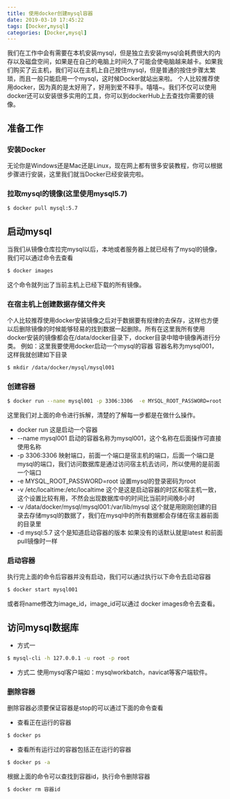 ```yaml
---
title: 使用docker创建mysql容器
date: 2019-03-10 17:45:22
tags: [Docker,mysql]
categories: [Docker,mysql]
---
```


我们在工作中会有需要在本机安装mysql，但是独立去安装mysql会耗费很大的内存以及磁盘空间，如果是在自己的电脑上时间久了可能会使电脑越来越卡。如果我们购买了云主机，我们可以在主机上自己按住mysql，但是普通的按住步骤太繁琐，而且一般只能启用一个mysql，这时候Docker就站出来啦。
个人比较推荐使用docker，因为真的是太好用了，好用到爱不释手。嘻嘻~。我们不仅可以使用docker还可以安装很多实用的工具，你可以到dockerHub上去查找你需要的镜像。
## 准备工作
### 安装Docker
无论你是Windows还是Mac还是Linux，现在网上都有很多安装教程，你可以根据步骤进行安装，这里我们就当Docker已经安装完啦。
### 拉取mysql的镜像(这里使用mysql5.7)
```bash
$ docker pull mysql:5.7
```

## 启动mysql
当我们从镜像仓库拉完mysql以后，本地或者服务器上就已经有了mysql的镜像，我们可以通过命令去查看
```bash
$ docker images 
```
这个命令就列出了当前主机上已经下载的所有镜像。
### 在宿主机上创建数据存储文件夹
个人比较推荐使用docker安装镜像之后对于数据要有规律的去保存，这样也方便以后删除镜像的时候能够轻易的找到数据一起删除。所有在这里我所有使用docker安装的镜像都会在/data/docker目录下，docker目录中暗中镜像再进行分类。
例如：这里我要使用docker启动一个mysql的容器 容器名称为mysql001，这样我就创建如下目录
```bash
$ mkdir /data/docker/mysql/mysql001
```
### 创建容器
```bash
$ docker run --name mysql001 -p 3306:3306  -e MYSQL_ROOT_PASSWORD=root -v /etc/localtime:/etc/localtime  -v /data/docker/mysql/mysql001:/var/lib/mysql -d mysql:5.7 

```
这里我们对上面的命令进行拆解，清楚的了解每一步都是在做什么操作。
- docker run 
这是启动一个容器
- --name mysql001 
启动的容器名称为mysql001，这个名称在后面操作可直接使用名称
- -p 3306:3306
映射端口，前面一个端口是宿主机的端口，后面一个端口是mysql的端口，我们访问数据库是通过访问宿主机去访问，所以使用的是前面一个端口
- -e MYSQL_ROOT_PASSWORD=root
设置mysql的登录密码为root
- -v /etc/localtime:/etc/localtime
这个是这是启动容器的时区和宿主机一致，这个设置比较有用，不然会出现数据库中的时间比当前时间晚8小时
- -v /data/docker/mysql/mysql001:/var/lib/mysql
这个就是用刚刚创建的目录去存储mysql的数据了，我们在mysql中的所有数据都会存储在宿主器前面的目录里
- -d mysql:5.7
这个是知道启动容器的版本 如果没有的话默认就是latest 和前面pull镜像时一样

### 启动容器
执行完上面的命令后容器并没有启动，我们可以通过执行以下命令去启动容器
```bash
$ docker start mysql001
```
或者将name修改为image_id，image_id可以通过 docker images命令去查看。

## 访问mysql数据库
- 方式一
```bash
$ mysql-cli -h 127.0.0.1 -u root -p root
```
- 方式二
使用mysql客户端如：mysqlworkbatch，navicat等客户端软件。

### 删除容器
删除容器必须要保证容器是stop的可以通过下面的命令查看
- 查看正在运行的容器
```bash
$ docker ps 
```
- 查看所有运行过的容器包括正在运行的容器
```bash
$ docker ps -a
```
根据上面的命令可以查找到容器id，执行命令删除容器
```bash
$ docker rm 容器id
```


